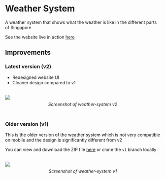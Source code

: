 # Weather System
A weather system that shows what the weather is like in the different parts of Singapore

See the website live in action [here](https://sgweather.netlify.app)


## Improvements
### Latest version (v2)

<ul>
  <li>Redesigned website UI</li>
  <li>Cleaner design compared to v1</li>
</ul><br>

<img src="https://github.com/jadenlohh/weather-system/blob/v2/images/v2-screenshot.png">
<p align="center" style="line-height: 0.1;"><i>Screenshot of weather-system v2</i></p><br>

### Older version (v1)

This is the older version of the weather system which is not very compatible on mobile and the design is significantly different from v2

You can view and download the ZIP file [here](https://github.com/jadenlohh/weather-system/archive/refs/heads/v1.zip) or clone the ```v1``` branch locally<br><br>

<img src="https://github.com/jadenlohh/weather-system/blob/v2/images/v1-screenshot.png">
<p align="center" style="line-height: 0.1;"><i>Screenshot of weather-system v1</i></p>
